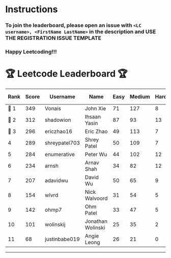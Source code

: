 # Instructions
### To join the leaderboard, please open an issue with `<LC username>, <FirstName LastName>` in the description and USE THE REGISTRATION ISSUE TEMPLATE
### Happy Leetcoding!!!


# 🏆 Leetcode Leaderboard 🏆

| Rank | Score | Username       | Name | Easy | Medium | Hard | Problems Solved |
|------|----------------|-----------------|-------------------|--------------|--------------|--------------|--------------|
| 🥇 1 | 349 | Vonais | John Xie | 71 | 127 | 8 | 206 |
| 🥈 2 | 312 | shadowion | Ihsaan Yasin | 87 | 93 | 13 | 193 |
| 🥉 3 | 296 | ericzhao16 | Eric Zhao | 49 | 113 | 7 | 169 |
| 4 | 289 | shreypatel703 | Shrey Patel | 50 | 109 | 7 | 166 |
| 5 | 284 | enumerative | Peter Wu | 44 | 102 | 12 | 158 |
| 6 | 234 | arnsh | Arnav Shah | 34 | 82 | 12 | 128 |
| 7 | 207 | adavidwu | David Wu | 50 | 65 | 9 | 124 |
| 8 | 154 | wlvrd | Nick Walvoord | 31 | 54 | 5 | 90 |
| 9 | 142 | ohmp7 | Ohm Patel | 33 | 47 | 5 | 85 |
| 10 | 101 | wolinskij | Jonathan Wolinski | 25 | 35 | 2 | 62 |
| 11 | 68 | justinbabe019 | Angie Leong | 26 | 21 | 0 | 47 |
---